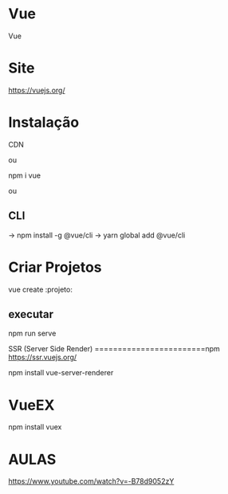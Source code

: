 # Vue
Vue

Site
====
https://vuejs.org/

Instalação
==========
CDN

ou

npm i vue

ou

CLI 
-----------------------------
-> npm install -g @vue/cli
-> yarn global add @vue/cli

Criar Projetos
==============
vue create :projeto:

executar
--------
npm run serve

SSR (Server Side Render)
========================npm
https://ssr.vuejs.org/

npm install vue-server-renderer

VueEX
=====
npm install vuex


AULAS
=====
https://www.youtube.com/watch?v=-B78d9052zY
